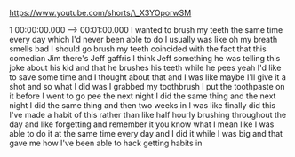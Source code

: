https://www.youtube.com/shorts/\_X3YOporwSM

1 00:00:00.000 --\> 00:01:00.000 I wanted to brush my teeth the same
time every day which I'd never been able to do I usually was like oh my
breath smells bad I should go brush my teeth coincided with the fact
that this comedian Jim there's Jeff gaffris I think Jeff something he
was telling this joke about his kid and that he brushes his teeth while
he pees yeah I'd like to save some time and I thought about that and I
was like maybe I'll give it a shot and so what I did was I grabbed my
toothbrush I put the toothpaste on it before I went to go pee the next
night I did the same thing and the next night I did the same thing and
then two weeks in I was like finally did this I've made a habit of this
rather than like half hourly brushing throughout the day and like
forgetting and remember it you know what I mean like I was able to do it
at the same time every day and I did it while I was big and that gave me
how I've been able to hack getting habits in
